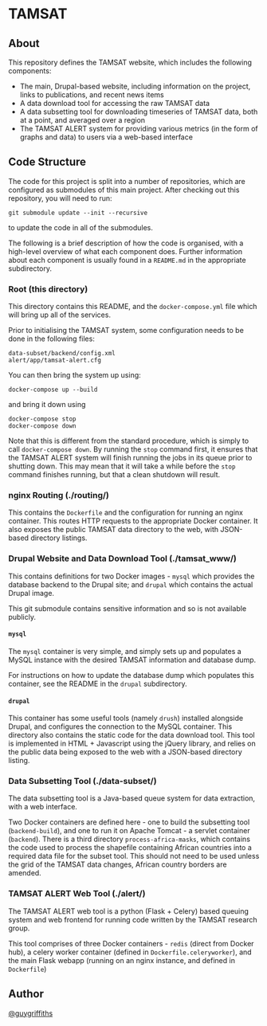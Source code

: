 TAMSAT
======

About
-----
This repository defines the TAMSAT website, which includes the following components:

* The main, Drupal-based website, including information on the project, links to publications, and recent news items
* A data download tool for accessing the raw TAMSAT data
* A data subsetting tool for downloading timeseries of TAMSAT data, both at a point, and averaged over a region
* The TAMSAT ALERT system for providing various metrics (in the form of graphs and data) to users via a web-based interface


Code Structure
--------------
The code for this project is split into a number of repositories, which are configured as submodules of this main project.  After checking out this repository, you will need to run:

```
git submodule update --init --recursive
```

to update the code in all of the submodules.

The following is a brief description of how the code is organised, with a high-level overview of what each component does.  Further information about each component is usually found in a `README.md` in the appropriate subdirectory.


### Root (this directory)
This directory contains this README, and the `docker-compose.yml` file which will bring up all of the services.

Prior to initialising the TAMSAT system, some configuration needs to be done in the following files:

```
data-subset/backend/config.xml
alert/app/tamsat-alert.cfg
```

You can then bring the system up using:

```
docker-compose up --build
```

and bring it down using

```
docker-compose stop
docker-compose down
```

Note that this is different from the standard procedure, which is simply to call `docker-compose down`.  By running the `stop` command first, it ensures that the TAMSAT ALERT system will finish running the jobs in its queue prior to shutting down.  This may mean that it will take a while before the `stop` command finishes running, but that a clean shutdown will result.


### nginx Routing (./routing/)
This contains the `Dockerfile` and the configuration for running an nginx container.  This routes HTTP requests to the appropriate Docker container.  It also exposes the public TAMSAT data directory to the web, with JSON-based directory listings.


### Drupal Website and Data Download Tool (./tamsat_www/)
This contains definitions for two Docker images - `mysql` which provides the database backend to the Drupal site; and `drupal` which contains the actual Drupal image.

This git submodule contains sensitive information and so is not available publicly.

#### `mysql`
The `mysql` container is very simple, and simply sets up and populates a MySQL instance with the desired TAMSAT information and database dump.

For instructions on how to update the database dump which populates this container, see the README in the `drupal` subdirectory.

#### `drupal`
This container has some useful tools (namely `drush`) installed alongside Drupal, and configures the connection to the MySQL container.  This directory also contains the static code for the data download tool.  This tool is implemented in HTML + Javascript using the jQuery library, and relies on the public data being exposed to the web with a JSON-based directory listing.


### Data Subsetting Tool (./data-subset/)
The data subsetting tool is a Java-based queue system for data extraction, with a web interface.

Two Docker containers are defined here - one to build the subsetting tool (`backend-build`), and one to run it on Apache Tomcat - a servlet container (`backend`).  There is a third directory `process-africa-masks`, which contains the code used to process the shapefile containing African countries into a required data file for the subset tool.  This should not need to be used unless the grid of the TAMSAT data changes, African country borders are amended.


### TAMSAT ALERT Web Tool (./alert/)
The TAMSAT ALERT web tool is a python (Flask + Celery) based queuing system and web frontend for running code written by the TAMSAT research group.

This tool comprises of three Docker containers - `redis` (direct from Docker hub), a celery worker container (defined in `Dockerfile.celeryworker`), and the main Flask webapp (running on an nginx instance, and defined in `Dockerfile`)


Author
------
[@guygriffiths](https://github.com/guygriffiths)
